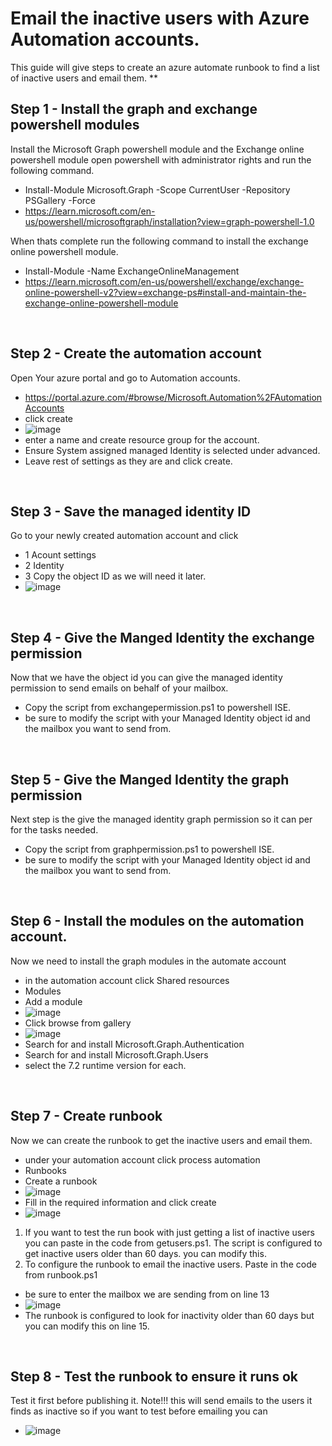 # Email the inactive users with Azure Automation accounts.
This guide will give steps to create an azure automate runbook to find a list of inactive users and email them.
**
## Step 1 - Install the graph and exchange powershell modules

Install the Microsoft Graph powershell module and the Exchange online powershell module
open powershell with administrator rights and run the following command.
* Install-Module Microsoft.Graph -Scope CurrentUser -Repository PSGallery -Force
* https://learn.microsoft.com/en-us/powershell/microsoftgraph/installation?view=graph-powershell-1.0
  

When thats complete run the following command to install the exchange online powershell module.
* Install-Module -Name ExchangeOnlineManagement
* https://learn.microsoft.com/en-us/powershell/exchange/exchange-online-powershell-v2?view=exchange-ps#install-and-maintain-the-exchange-online-powershell-module
<br />

## Step 2 - Create the automation account
Open Your azure portal and go to Automation accounts.

* https://portal.azure.com/#browse/Microsoft.Automation%2FAutomationAccounts <br />
* click create
* ![image](https://github.com/user-attachments/assets/d4e6c6d6-ed3f-4eb5-992a-3dc7a2019050)
* enter a name and create resource group for the account.
* Ensure System assigned managed Identity is selected under advanced.
* Leave rest of settings as they are and click create.
<br />

## Step 3 - Save the managed identity ID
Go to your newly created automation account and click
* 1 Acount settings
* 2 Identity
* 3 Copy the object ID as we will need it later.
* ![image](https://github.com/user-attachments/assets/53a9d2bd-0984-4df5-bc53-a4fe652c3161)
<br />

## Step 4 - Give the Manged Identity the exchange permission
Now that we have the object id you can give the managed identity permission to send emails on behalf of your mailbox.
* Copy the script from exchangepermission.ps1 to powershell ISE.
* be sure to modify the script with your Managed Identity object id and the mailbox you want to send from.
<br />

## Step 5 - Give the Manged Identity the graph permission
Next step is the give the managed identity graph permission so it can per for the tasks needed.
* Copy the script from graphpermission.ps1 to powershell ISE.
* be sure to modify the script with your Managed Identity object id and the mailbox you want to send from.
<br />

## Step 6 - Install the modules on the automation account.
Now we need to install the graph modules in the automate account
* in the automation account click Shared resources
* Modules
* Add a module
* ![image](https://github.com/user-attachments/assets/425949ba-9f5b-4101-b015-b944d4bd6fcc)
* Click browse from gallery
* ![image](https://github.com/user-attachments/assets/0b91e696-5cb1-4ba0-8451-ff3b2ab6bdaf)
* Search for and install Microsoft.Graph.Authentication
* Search for and install Microsoft.Graph.Users
* select the 7.2 runtime version for each.
<br />

## Step 7 - Create runbook
Now we can create the runbook to get the inactive users and email them.
* under your automation account click process automation
* Runbooks
* Create a runbook
* ![image](https://github.com/user-attachments/assets/46f93840-faac-4bb6-8768-f0af1c00a862)
* Fill in the required information and click create
* ![image](https://github.com/user-attachments/assets/e210f2d5-e281-4665-bdcb-cf438d4e1255)
1. If you want to test the run book with just getting a list of inactive users you can paste in the code from getusers.ps1. The script is configured to get inactive users older than 60 days. you can modify this.
2. To configure the runbook to email the inactive users. Paste in the code from runbook.ps1
* be sure to enter the mailbox we are sending from on line 13
* ![image](https://github.com/user-attachments/assets/e9fa3b7f-221d-44eb-a430-6702723d961c)
* The runbook is configured to look for inactivity older than 60 days but you can modify this on line 15.
<br />

## Step 8 - Test the runbook to ensure it runs ok
Test it first before publishing it. 
Note!!! this will send emails to the users it finds as inactive so if you want to test before emailing you can
* ![image](https://github.com/user-attachments/assets/338032b2-1415-42e0-9b78-5217cd5db30f)


  

